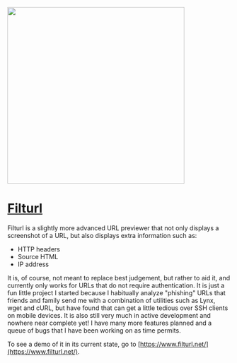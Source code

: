 [<img src="https://www.filturl.net/logo-bk.png" width="400px">](https://www.filturl.net/)

# [Filturl](https://www.filturl.net)

Filturl is a slightly more advanced URL previewer that not only displays a screenshot of a URL, but also displays extra information such as:
* HTTP headers
* Source HTML
* IP address

It is, of course, not meant to replace best judgement, but rather to aid it, and currently only works for URLs that do not require authentication. It is just a fun little project I started because I habitually analyze "phishing" URLs that friends and family send me with a combination of utilities such as Lynx, wget and cURL, but have found that can get a little tedious over SSH clients on mobile devices. It is also still very much in active development and nowhere near complete yet! I have many more features planned and a queue of bugs that I have been working on as time permits.

To see a demo of it in its current state, go to [https://www.filturl.net/](https://www.filturl.net/).
